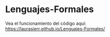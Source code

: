 # Lenguajes-Formales

Vea el funcionamiento del código aquí: https://laurasierr.github.io/Lenguajes-Formales/
